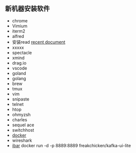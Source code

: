 ## 新机器安装软件
-  chrome
  - Vimium
- iterm2
- alfred
- 安装read [recent document](https://github.com/mpco/AlfredWorkflow-Recent-Documents/releases)
- xxxxx
- spectacle
- xmind
- drag.io
- vscode
- goland
- golang
- brew
- tmux
- vim
- snipaste
- telnet
- htop
- ohmyzsh
- charles
- sequel ace
- switchhost
- [docker](#docker)
- wireshark
- [ibar](https://www.better365.cn/ibar.html?statId=67&bd_vid=10703743266812597819)
docker run -d -p 8889:8889 freakchicken/kafka-ui-lite
